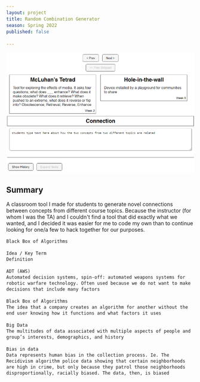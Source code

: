 ```yaml
---
layout: project
title: Random Combination Generator
season: Spring 2022
published: false

---
```

![](/assets/combo-screen.png)

## Summary

A classroom tool I made for students to generate novel connections between concepts from different course topics. Because the instructor (for whom I was the TA) and I couldn't find a tool that did exactly what we wanted, and I decided it was easier for me to code my own than to continue looking for one/a few to hack together for our purposes.

    Black Box of Algorithms
    
    Idea / Key Term
    Definition
    
    ADT (AWS)
    Automated decision systems, spin-off: automated weapons systems for robotic warfare technology. Often used because we do not want to make decisions that include many factors
    
    Black Box of Algorithms
    The idea that a company creates an algorithm for another without the end user knowing how it functions and what factors it uses
    
    Big Data
    The multitudes of data associated with multiple aspects of people and group’s interests, demographics, and history
    
    Bias in data
    Data represents ‌human bias in the collection process. Ie. The Recidivism algorithm police data showing that certain neighborhoods are high in crime, but only because they patrol those neighborhoods disproportionally, racially biased. The data, then, is biased